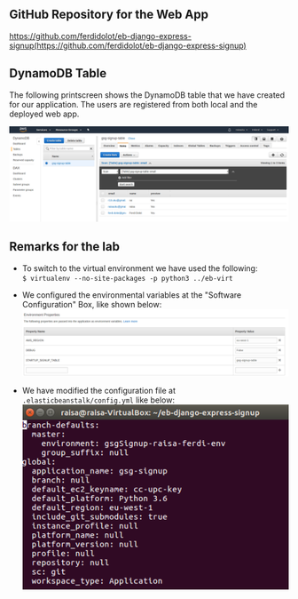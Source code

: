 ## GitHub Repository for the Web App ##

https://github.com/ferdidolot/eb-django-express-signup(https://github.com/ferdidolot/eb-django-express-signup)

## DynamoDB Table ##

The following printscreen shows the DynamoDB table that we have created for our application.
The users are registered from both local and the deployed web app.

![alt text](https://github.com/ferdidolot/CLOUD-COMPUTING-CLASS-2018/blob/master/Lab4/DynamoDB.png)


## Remarks for the lab ##

* To switch to the virtual environment we have used the following:<br/>
`$ virtualenv --no-site-packages -p python3 ../eb-virt`

* We configured the environmental variables at the "Software Configuration" Box, like shown below:
![alt text](https://github.com/ferdidolot/CLOUD-COMPUTING-CLASS-2018/blob/master/Lab4/EnvironmentalVariables.png)

* We have modified the configuration file at `.elasticbeanstalk/config.yml` like below:
![alt text](https://github.com/ferdidolot/CLOUD-COMPUTING-CLASS-2018/blob/master/Lab4/ConfigForElasticbeanstalk.png)

